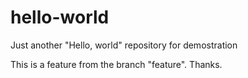 # hello-world
Just another "Hello, world" repository for demostration

This is a feature from the branch "feature". Thanks. 
